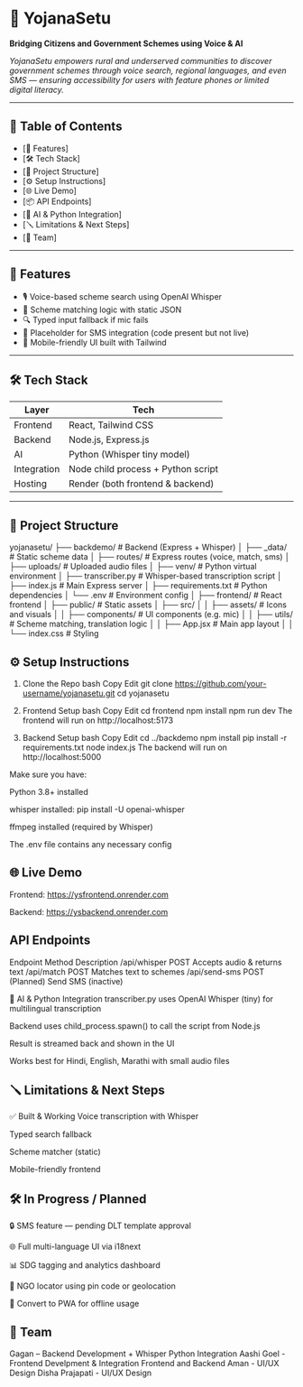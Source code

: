 # 🌉 YojanaSetu

**Bridging Citizens and Government Schemes using Voice & AI**

_YojanaSetu empowers rural and underserved communities to discover government schemes through voice search, regional languages, and even SMS — ensuring accessibility for users with feature phones or limited digital literacy._


---

## 📌 Table of Contents

- [🚀 Features]
- [🛠️ Tech Stack]
- [📁 Project Structure]
- [⚙️ Setup Instructions]
- [🌐 Live Demo]
- [📦 API Endpoints]
- [🧠 AI & Python Integration]
- [🪛 Limitations & Next Steps]
- [👥 Team]


---

## 🚀 Features

- 🎙️ Voice-based scheme search using OpenAI Whisper
- 🧾 Scheme matching logic with static JSON
- 🔍 Typed input fallback if mic fails
- 💬 Placeholder for SMS integration (code present but not live)
- 📱 Mobile-friendly UI built with Tailwind

---

## 🛠️ Tech Stack

| Layer        | Tech                                |
|--------------|--------------------------------------|
| Frontend     | React, Tailwind CSS                  |
| Backend      | Node.js, Express.js                  |
| AI           | Python (Whisper tiny model)          |
| Integration  | Node child process + Python script   |
| Hosting      | Render (both frontend & backend)     |

---

## 📁 Project Structure
yojanasetu/
├── backdemo/ # Backend (Express + Whisper)
│ ├── _data/ # Static scheme data
│ ├── routes/ # Express routes (voice, match, sms)
│ ├── uploads/ # Uploaded audio files
│ ├── venv/ # Python virtual environment
│ ├── transcriber.py # Whisper-based transcription script
│ ├── index.js # Main Express server
│ ├── requirements.txt # Python dependencies
│ └── .env # Environment config
│
├── frontend/ # React frontend
│ ├── public/ # Static assets
│ ├── src/
│ │ ├── assets/ # Icons and visuals
│ │ ├── components/ # UI components (e.g. mic)
│ │ ├── utils/ # Scheme matching, translation logic
│ │ ├── App.jsx # Main app layout
│ │ └── index.css # Styling

## ⚙️ Setup Instructions
1. Clone the Repo
bash
Copy
Edit
git clone https://github.com/your-username/yojanasetu.git
cd yojanasetu
2. Frontend Setup
bash
Copy
Edit
cd frontend
npm install
npm run dev
The frontend will run on http://localhost:5173

3. Backend Setup
bash
Copy
Edit
cd ../backdemo
npm install
pip install -r requirements.txt
node index.js
The backend will run on http://localhost:5000

Make sure you have:

Python 3.8+ installed

whisper installed: pip install -U openai-whisper

ffmpeg installed (required by Whisper)

The .env file contains any necessary config

## 🌐 Live Demo
Frontend: https://ysfrontend.onrender.com

Backend: https://ysbackend.onrender.com

##  API Endpoints
Endpoint	Method	Description
/api/whisper	POST	Accepts audio & returns text
/api/match	POST	Matches text to schemes
/api/send-sms	POST	(Planned) Send SMS (inactive)

🧠 AI & Python Integration
transcriber.py uses OpenAI Whisper (tiny) for multilingual transcription

Backend uses child_process.spawn() to call the script from Node.js

Result is streamed back and shown in the UI

Works best for Hindi, English, Marathi with small audio files

## 🪛 Limitations & Next Steps
✅ Built & Working
Voice transcription with Whisper

Typed search fallback

Scheme matcher (static)

Mobile-friendly frontend

## 🛠️ In Progress / Planned
🔒 SMS feature — pending DLT template approval

🌐 Full multi-language UI via i18next

📊 SDG tagging and analytics dashboard

📍 NGO locator using pin code or geolocation

📱 Convert to PWA for offline usage

## 👥 Team
Gagan  – Backend Development + Whisper Python Integration
Aashi Goel - Frontend Develpment & Integration Frontend and Backend
Aman - UI/UX Design
Disha Prajapati - UI/UX Design 
